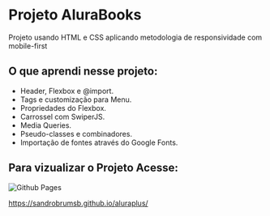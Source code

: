 # Projeto AluraBooks

Projeto usando HTML e CSS aplicando metodologia de responsividade com mobile-first

## O que aprendi nesse projeto:

- Header, Flexbox e @import.
- Tags e customização para Menu.
- Propriedades do Flexbox.
- Carrossel com SwiperJS.
- Media Queries.
- Pseudo-classes e combinadores.
- Importação de fontes através do Google Fonts.


## Para vizualizar o Projeto Acesse:

![Github Pages](https://img.shields.io/badge/github%20pages-121013?style=for-the-badge&logo=github&logoColor=white)

https://sandrobrumsb.github.io/aluraplus/


